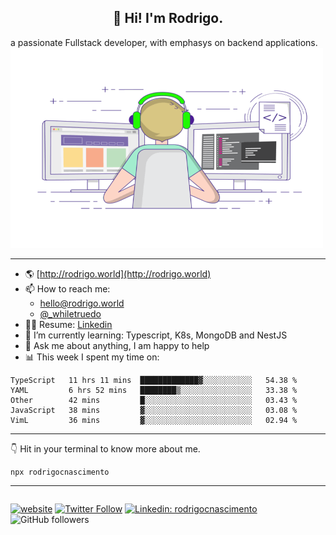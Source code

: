 <h2 align="center">👋 Hi! I'm Rodrigo.</h2>
a passionate Fullstack developer, with emphasys on backend applications.

<img alt="GIF" src="static/coding.gif" width="500" height="320" />

---

- 🌎 [http://rodrigo.world](http://rodrigo.world)
- 📫 How to reach me:
  - <a href="mailto:hello@rodrigo.world">hello@rodrigo.world</a>
  - [@\_whiletruedo](http://twitter.com/_whiletruedo)
- 👨‍💼 Resume: [Linkedin](https://www.linkedin.com/in/rodrigocesarnascimento)
- 🌱 I’m currently learning: Typescript, K8s, MongoDB and NestJS
- 💬 Ask me about anything, I am happy to help
- 📊 This week I spent my time on:
  <!--START_SECTION:waka-->
```text
TypeScript   11 hrs 11 mins  █████████████▓░░░░░░░░░░░   54.38 % 
YAML         6 hrs 52 mins   ████████▒░░░░░░░░░░░░░░░░   33.38 % 
Other        42 mins         █░░░░░░░░░░░░░░░░░░░░░░░░   03.43 % 
JavaScript   38 mins         ▓░░░░░░░░░░░░░░░░░░░░░░░░   03.08 % 
VimL         36 mins         ▓░░░░░░░░░░░░░░░░░░░░░░░░   02.94 % 
```
<!--END_SECTION:waka-->

---

👇 Hit in your terminal to know more about me.

```
npx rodrigocnascimento
```

---

<div style="float: right">

[![website](https://img.shields.io/badge/Website-46a2f1.svg?&style=flat-square&logo=Google-Chrome&logoColor=white&link=http://rodrigo.world/)](http://rodrigo.world/)
[![Twitter Follow](https://img.shields.io/twitter/follow/_whiletruedo?label=Follow)](https://twitter.com/intent/follow?screen_name=_whiletruedo)
[![Linkedin: rodrigocnascimento](https://img.shields.io/badge/-rodrigocnascimento-blue?style=flat-square&logo=Linkedin&logoColor=white&link=https://www.linkedin.com/in/rodrigocnascimento/)](https://www.linkedin.com/in/rodrigocnascimento/)
![GitHub followers](https://img.shields.io/github/followers/rodrigocnascimento?label=Follow&style=social)

</div>
  <!--
    **rodrigocnascimento/rodrigocnascimento** is a ✨ _special_ ✨ repository because its `README.md` (this file) appears on your GitHub profile.

Here are some ideas to get you started:

- 🔭 I’m currently working on ...
- 🌱 I’m currently learning ...
- 👯 I’m looking to collaborate on ...
- 🤔 I’m looking for help with ...
- 💬 Ask me about ...
- 📫 How to reach me: ...
- 😄 Pronouns: ...
- ⚡ Fun fact: ...
  -->
